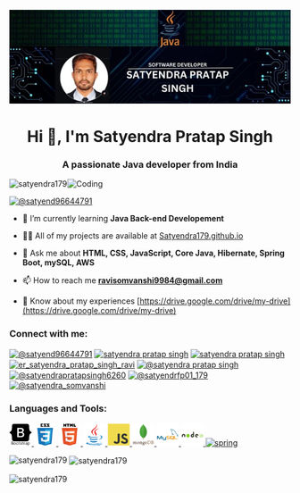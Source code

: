 ![logo](https://github.com/Satyendra179/Satyendra179/blob/main/JAVA%20DEVELOPER%20(1).jpg)
<h1 align="center">Hi 👋, I'm Satyendra Pratap Singh</h1>
<h3 align="center">A passionate Java developer from India</h3>
<img align="right" alt="Coding" width="400" src="https://media.tenor.com/GVk4jB2u_i8AAAAd/coding.gif">
<p align="left"> <img src="https://komarev.com/ghpvc/?username=satyendra179&label=Profile%20views&color=0e75b6&style=flat" alt="satyendra179" /> </p>

<p align="left"> <a href="https://twitter.com/@satyend96644791" target="blank"><img src="https://img.shields.io/twitter/follow/@satyend96644791?logo=twitter&style=for-the-badge" alt="@satyend96644791" /></a> </p>

- 🌱 I’m currently learning **Java Back-end Developement**

- 👨‍💻 All of my projects are available at [Satyendra179.github.io](Satyendra179.github.io)

- 💬 Ask me about **HTML, CSS, JavaScript, Core Java, Hibernate, Spring Boot, mySQL, AWS**

- 📫 How to reach me **ravisomvanshi9984@gmail.com**

- 📄 Know about my experiences [https://drive.google.com/drive/my-drive](https://drive.google.com/drive/my-drive)

<h3 align="left">Connect with me:</h3>
<p align="left">
<a href="https://twitter.com/@satyend96644791" target="blank"><img align="center" src="https://raw.githubusercontent.com/rahuldkjain/github-profile-readme-generator/master/src/images/icons/Social/twitter.svg" alt="@satyend96644791" height="30" width="40" /></a>
<a href="https://linkedin.com/in/satyendra-pratap-singh-9060151b4" target="blank"><img align="center" src="https://raw.githubusercontent.com/rahuldkjain/github-profile-readme-generator/master/src/images/icons/Social/linked-in-alt.svg" alt="satyendra pratap singh" height="30" width="40" /></a>
<a href="https://fb.com/satyendra pratap singh" target="blank"><img align="center" src="https://raw.githubusercontent.com/rahuldkjain/github-profile-readme-generator/master/src/images/icons/Social/facebook.svg" alt="satyendra pratap singh" height="30" width="40" /></a>
<a href="https://instagram.com/er_satyendra_pratap_singh_ravi" target="blank"><img align="center" src="https://raw.githubusercontent.com/rahuldkjain/github-profile-readme-generator/master/src/images/icons/Social/instagram.svg" alt="er_satyendra_pratap_singh_ravi" height="30" width="40" /></a>
<a href="https://medium.com/@Satyendra_P_Singh" target="blank"><img align="center" src="https://raw.githubusercontent.com/rahuldkjain/github-profile-readme-generator/master/src/images/icons/Social/medium.svg" alt="@satyendra pratap singh" height="30" width="40" /></a>
<a href="https://www.youtube.com/c/@satyendrapratapsingh6260" target="blank"><img align="center" src="https://raw.githubusercontent.com/rahuldkjain/github-profile-readme-generator/master/src/images/icons/Social/youtube.svg" alt="@satyendrapratapsingh6260" height="30" width="40" /></a>
<a href="https://www.hackerrank.com/@satyendrfp01_179" target="blank"><img align="center" src="https://raw.githubusercontent.com/rahuldkjain/github-profile-readme-generator/master/src/images/icons/Social/hackerrank.svg" alt="@satyendrfp01_179" height="30" width="40" /></a>
<a href="https://www.leetcode.com/@satyendra_somvanshi" target="blank"><img align="center" src="https://raw.githubusercontent.com/rahuldkjain/github-profile-readme-generator/master/src/images/icons/Social/leet-code.svg" alt="@satyendra_somvanshi" height="30" width="40" /></a>
</p>

<h3 align="left">Languages and Tools:</h3>
<p align="left"> <a href="https://getbootstrap.com" target="_blank" rel="noreferrer"> <img src="https://raw.githubusercontent.com/devicons/devicon/master/icons/bootstrap/bootstrap-plain-wordmark.svg" alt="bootstrap" width="40" height="40"/> </a> <a href="https://www.w3schools.com/css/" target="_blank" rel="noreferrer"> <img src="https://raw.githubusercontent.com/devicons/devicon/master/icons/css3/css3-original-wordmark.svg" alt="css3" width="40" height="40"/> </a> <a href="https://www.w3.org/html/" target="_blank" rel="noreferrer"> <img src="https://raw.githubusercontent.com/devicons/devicon/master/icons/html5/html5-original-wordmark.svg" alt="html5" width="40" height="40"/> </a> <a href="https://www.java.com" target="_blank" rel="noreferrer"> <img src="https://raw.githubusercontent.com/devicons/devicon/master/icons/java/java-original.svg" alt="java" width="40" height="40"/> </a> <a href="https://developer.mozilla.org/en-US/docs/Web/JavaScript" target="_blank" rel="noreferrer"> <img src="https://raw.githubusercontent.com/devicons/devicon/master/icons/javascript/javascript-original.svg" alt="javascript" width="40" height="40"/> </a> <a href="https://www.mongodb.com/" target="_blank" rel="noreferrer"> <img src="https://raw.githubusercontent.com/devicons/devicon/master/icons/mongodb/mongodb-original-wordmark.svg" alt="mongodb" width="40" height="40"/> </a> <a href="https://www.mysql.com/" target="_blank" rel="noreferrer"> <img src="https://raw.githubusercontent.com/devicons/devicon/master/icons/mysql/mysql-original-wordmark.svg" alt="mysql" width="40" height="40"/> </a> <a href="https://nodejs.org" target="_blank" rel="noreferrer"> <img src="https://raw.githubusercontent.com/devicons/devicon/master/icons/nodejs/nodejs-original-wordmark.svg" alt="nodejs" width="40" height="40"/> </a> <a href="https://spring.io/" target="_blank" rel="noreferrer"> <img src="https://www.vectorlogo.zone/logos/springio/springio-icon.svg" alt="spring" width="40" height="40"/> </a> </p>

<p><img align="left" src="https://github-readme-stats.vercel.app/api/top-langs?username=satyendra179&show_icons=true&locale=en&layout=compact" alt="satyendra179" /></p>

<p>&nbsp;<img align="center" src="https://github-readme-stats.vercel.app/api?username=satyendra179&show_icons=true&locale=en" alt="satyendra179" /></p>

<p><img align="center" src="https://github-readme-streak-stats.herokuapp.com/?user=satyendra179&" alt="satyendra179" /></p>

